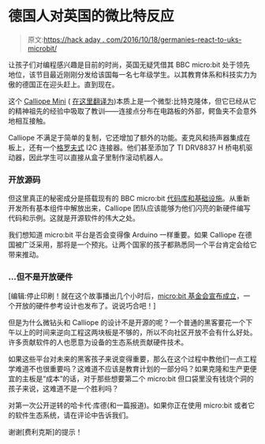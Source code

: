 # 德国人对英国的微比特反应

> 原文:[https://hack aday . com/2016/10/18/germanies-react-to-uks-microbit/](https://hackaday.com/2016/10/18/germans-react-to-uks-microbit/)

让孩子们对编程感兴趣是目前的时尚，英国无疑凭借其 BBC micro:bit 处于领先地位，该节目最近刚刚分发给该国每一名七年级学生。以其教育体系和科技实力为傲的德国正在迎头赶上。直到现在。

这个 [Calliope Mini](http://calliope.cc/ueber-mini) ( [在这里翻译为](https://translate.google.com/translate?sl=auto&tl=en&js=y&prev=_t&hl=en&ie=UTF-8&u=http://calliope.cc/ueber-mini&edit-text=&act=url))本质上是一个微型:比特克隆体，但它已经从它的精神祖先的经验中吸取了教训——连接点分布在电路板的外部，鳄鱼夹不会意外地相互接触。

Calliope 不满足于简单的复制，它还增加了额外的功能。麦克风和扬声器集成在板上，还有一个[格罗夫式](http://wiki.seeed.cc/Grove_System/) I2C 连接器。他们甚至添加了 TI DRV8837 H 桥电机驱动器，因此学生可以直接从盒子里制作滚动机器人。

### 开放源码

但这里真正的秘密成分是搭载现有的 BBC micro:bit [代码库和基础设施](https://www.microbit.co.uk/)。从重新开发所有基本组件中解放出来，Calliope 团队应该能够为他们闪亮的新硬件编写代码和示例。这就是开源软件的伟大之处。

我们想知道 micro:bit 平台是否会变得像 Arduino 一样重要。如果 Calliope 在德国被广泛采用，那将是一个预兆。让两个国家的孩子都熟悉同一个平台肯定会给它带来推动。

### …但不是开放硬件

[编辑:停止印刷！就在这个故事播出几个小时后，[micro:bit 基金会宣布成立](http://hackaday.com/2016/10/19/the-microbit-gets-a-foundation/)，一个开放的硬件参考设计也发布了。说说巧合吧！]

但是为什么微钻头和 Calliope 的设计不是开源的呢？一个普通的黑客要花一个下午以上的时间来逆向工程这两块板是不够的，所以不向社区开放不会有什么好处。许多贡献软件的人也愿意为设备的生态系统贡献硬件技术。

如果这些平台对未来的黑客孩子来说变得重要，那么在这个过程中教他们一点工程学难道不也很重要吗？这难道不应该是教育计划的一部分吗？如果克隆和生产更便宜的主板是“成本”的话，对于那些想要第二个 micro:bit 但口袋里没有钱烧个洞的孩子来说，这难道不是一个胜利吗？

对第一次公开逆转的哈卡代·库德(和一篇报道)。如果你正在使用 micro:bit 或者它的软件生态系统，请在评论中告诉我们。

谢谢[费利克斯]的提示！